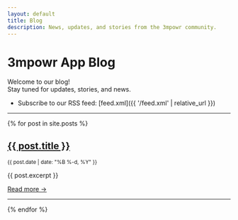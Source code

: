 ```yaml
---
layout: default
title: Blog
description: News, updates, and stories from the 3mpowr community.
---
```


# 3mpowr App Blog

Welcome to our blog!  
Stay tuned for updates, stories, and news.

- Subscribe to our RSS feed: [feed.xml]({{ '/feed.xml' | relative_url }})

<hr>

{% for post in site.posts %}
<article>
  <h2><a href="{{ post.url | relative_url }}">{{ post.title }}</a></h2>
  <p><small>{{ post.date | date: "%B %-d, %Y" }}</small></p>
  <p>{{ post.excerpt }}</p>
  <p><a href="{{ post.url | relative_url }}">Read more →</a></p>
</article>
<hr>
{% endfor %}

<!-- To add a blog post, create a markdown file in the _posts/ directory with the format YYYY-MM-DD-title.md -->

